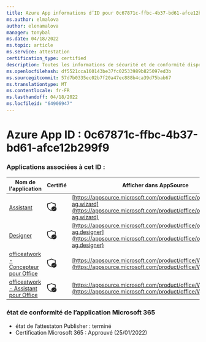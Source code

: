 ```yaml
---
title: Azure App informations d’ID pour 0c67871c-ffbc-4b37-bd61-afce12b299f9
ms.author: elmalova
author: elenamalova
manager: tonybal
ms.date: 04/18/2022
ms.topic: article
ms.service: attestation
certification_type: certified
description: Toutes les informations de sécurité et de conformité disponibles pour 0c67871c-ffbc-4b37-bd61-afce12b299f9.
ms.openlocfilehash: df5521cca160143be37fc02533989b825097ed3b
ms.sourcegitcommit: 57d7b0335ec02b7f20a47ec888b4ca39d75bab67
ms.translationtype: MT
ms.contentlocale: fr-FR
ms.lasthandoff: 04/18/2022
ms.locfileid: "64906947"
---
```

# <a name="azure-app-id-0c67871c-ffbc-4b37-bd61-afce12b299f9"></a>Azure App ID : 0c67871c-ffbc-4b37-bd61-afce12b299f9


### <a name="apps-associated-with-this-id"></a>Applications associées à cet ID :
| **Nom de l'application** | **Certifié** | **Afficher dans AppSource** |
|--------------|---------------|-----------------------|
| [Assistant](../forward/officeatwork-ag.wizard.md) | <img alt="Certified application badge" src="../media/certified-badge.png" height="25" width="25" /> | [https://appsource.microsoft.com/product/office/officeatwork-ag.wizard](https://appsource.microsoft.com/product/office/officeatwork-ag.wizard) |
| [Designer](../forward/officeatwork-ag.designer.md) | <img alt="Certified application badge" src="../media/certified-badge.png" height="25" width="25" /> | [https://appsource.microsoft.com/product/office/officeatwork-ag.designer](https://appsource.microsoft.com/product/office/officeatwork-ag.designer) |
| [officeatwork - Concepteur pour Office](../forward/WA104380518.md) | <img alt="Certified application badge" src="../media/certified-badge.png" height="25" width="25" /> | [https://appsource.microsoft.com/product/office/WA104380518](https://appsource.microsoft.com/product/office/WA104380518) |
| [officeatwork - Assistant pour Office](../forward/WA104380519.md) | <img alt="Certified application badge" src="../media/certified-badge.png" height="25" width="25" /> | [https://appsource.microsoft.com/product/office/WA104380519](https://appsource.microsoft.com/product/office/WA104380519) |

### <a name="microsoft-365-app-compliance-status"></a>état de conformité de l’application Microsoft 365
- état de l’attestaton Publisher : terminé
- Certification Microsoft 365 : Approuvé (25/01/2022)
